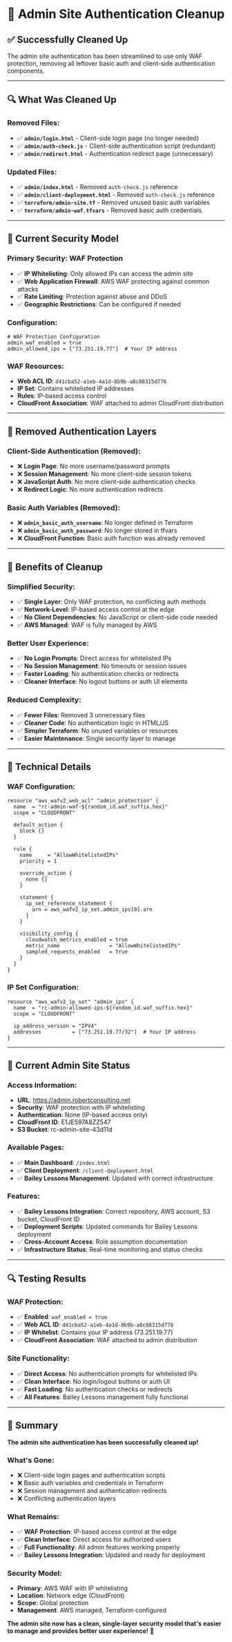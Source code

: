 # 🧹 Admin Site Authentication Cleanup

## ✅ **Successfully Cleaned Up**

The admin site authentication has been streamlined to use only WAF protection, removing all leftover basic auth and client-side authentication components.

---

## 🔍 **What Was Cleaned Up**

### **Removed Files:**
- ✅ **`admin/login.html`** - Client-side login page (no longer needed)
- ✅ **`admin/auth-check.js`** - Client-side authentication script (redundant)
- ✅ **`admin/redirect.html`** - Authentication redirect page (unnecessary)

### **Updated Files:**
- ✅ **`admin/index.html`** - Removed `auth-check.js` reference
- ✅ **`admin/client-deployment.html`** - Removed `auth-check.js` reference
- ✅ **`terraform/admin-site.tf`** - Removed unused basic auth variables
- ✅ **`terraform/admin-waf.tfvars`** - Removed basic auth credentials

---

## 🔐 **Current Security Model**

### **Primary Security: WAF Protection**
- ✅ **IP Whitelisting**: Only allowed IPs can access the admin site
- ✅ **Web Application Firewall**: AWS WAF protecting against common attacks
- ✅ **Rate Limiting**: Protection against abuse and DDoS
- ✅ **Geographic Restrictions**: Can be configured if needed

### **Configuration:**
```hcl
# WAF Protection Configuration
admin_waf_enabled = true
admin_allowed_ips = ["73.251.19.77"]  # Your IP address
```

### **WAF Resources:**
- **Web ACL ID**: `d41cba52-a1eb-4a1d-8b9b-a8c88315d776`
- **IP Set**: Contains whitelisted IP addresses
- **Rules**: IP-based access control
- **CloudFront Association**: WAF attached to admin CloudFront distribution

---

## 🚫 **Removed Authentication Layers**

### **Client-Side Authentication (Removed):**
- ❌ **Login Page**: No more username/password prompts
- ❌ **Session Management**: No more client-side session tokens
- ❌ **JavaScript Auth**: No more client-side authentication checks
- ❌ **Redirect Logic**: No more authentication redirects

### **Basic Auth Variables (Removed):**
- ❌ **`admin_basic_auth_username`**: No longer defined in Terraform
- ❌ **`admin_basic_auth_password`**: No longer stored in tfvars
- ❌ **CloudFront Function**: Basic auth function was already removed

---

## 🎯 **Benefits of Cleanup**

### **Simplified Security:**
- ✅ **Single Layer**: Only WAF protection, no conflicting auth methods
- ✅ **Network-Level**: IP-based access control at the edge
- ✅ **No Client Dependencies**: No JavaScript or client-side code needed
- ✅ **AWS Managed**: WAF is fully managed by AWS

### **Better User Experience:**
- ✅ **No Login Prompts**: Direct access for whitelisted IPs
- ✅ **No Session Management**: No timeouts or session issues
- ✅ **Faster Loading**: No authentication checks or redirects
- ✅ **Cleaner Interface**: No logout buttons or auth UI elements

### **Reduced Complexity:**
- ✅ **Fewer Files**: Removed 3 unnecessary files
- ✅ **Cleaner Code**: No authentication logic in HTML/JS
- ✅ **Simpler Terraform**: No unused variables or resources
- ✅ **Easier Maintenance**: Single security layer to manage

---

## 🔧 **Technical Details**

### **WAF Configuration:**
```hcl
resource "aws_wafv2_web_acl" "admin_protection" {
  name  = "rc-admin-waf-${random_id.waf_suffix.hex}"
  scope = "CLOUDFRONT"

  default_action {
    block {}
  }

  rule {
    name     = "AllowWhitelistedIPs"
    priority = 1

    override_action {
      none {}
    }

    statement {
      ip_set_reference_statement {
        arn = aws_wafv2_ip_set.admin_ips[0].arn
      }
    }

    visibility_config {
      cloudwatch_metrics_enabled = true
      metric_name                = "AllowWhitelistedIPs"
      sampled_requests_enabled   = true
    }
  }
}
```

### **IP Set Configuration:**
```hcl
resource "aws_wafv2_ip_set" "admin_ips" {
  name  = "rc-admin-allowed-ips-${random_id.waf_suffix.hex}"
  scope = "CLOUDFRONT"

  ip_address_version = "IPV4"
  addresses          = ["73.251.19.77/32"]  # Your IP address
}
```

---

## 🚀 **Current Admin Site Status**

### **Access Information:**
- **URL**: https://admin.robertconsulting.net
- **Security**: WAF protection with IP whitelisting
- **Authentication**: None (IP-based access only)
- **CloudFront ID**: E1JE597A8ZZ547
- **S3 Bucket**: rc-admin-site-43d11d

### **Available Pages:**
- ✅ **Main Dashboard**: `/index.html`
- ✅ **Client Deployment**: `/client-deployment.html`
- ✅ **Bailey Lessons Management**: Updated with correct infrastructure

### **Features:**
- ✅ **Bailey Lessons Integration**: Correct repository, AWS account, S3 bucket, CloudFront ID
- ✅ **Deployment Scripts**: Updated commands for Bailey Lessons deployment
- ✅ **Cross-Account Access**: Role assumption documentation
- ✅ **Infrastructure Status**: Real-time monitoring and status checks

---

## 🔍 **Testing Results**

### **WAF Protection:**
- ✅ **Enabled**: `waf_enabled = true`
- ✅ **Web ACL ID**: `d41cba52-a1eb-4a1d-8b9b-a8c88315d776`
- ✅ **IP Whitelist**: Contains your IP address (73.251.19.77)
- ✅ **CloudFront Association**: WAF attached to admin distribution

### **Site Functionality:**
- ✅ **Direct Access**: No authentication prompts for whitelisted IPs
- ✅ **Clean Interface**: No login/logout buttons or auth UI
- ✅ **Fast Loading**: No authentication checks or redirects
- ✅ **All Features**: Bailey Lessons management fully functional

---

## 🎉 **Summary**

**The admin site authentication has been successfully cleaned up!**

### **What's Gone:**
- ❌ Client-side login pages and authentication scripts
- ❌ Basic auth variables and credentials in Terraform
- ❌ Session management and authentication redirects
- ❌ Conflicting authentication layers

### **What Remains:**
- ✅ **WAF Protection**: IP-based access control at the edge
- ✅ **Clean Interface**: Direct access for authorized users
- ✅ **Full Functionality**: All admin features working properly
- ✅ **Bailey Lessons Integration**: Updated and ready for deployment

### **Security Model:**
- **Primary**: AWS WAF with IP whitelisting
- **Location**: Network edge (CloudFront)
- **Scope**: Global protection
- **Management**: AWS managed, Terraform configured

**The admin site now has a clean, single-layer security model that's easier to manage and provides better user experience!** 🎉
